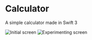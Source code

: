 # Calculator
A simple calculator made in Swift 3

![Initial screen](https://github.com/cdeust/Calculator/tree/master/Calculator/Images/Github/InitialScreen.png)
![Experimenting screen](https://github.com/cdeust/Calculator/tree/master/Calculator/Images/Github/ExperimentingScreen.png)

